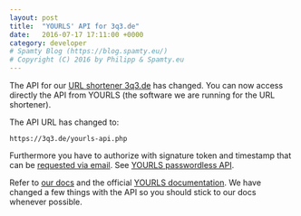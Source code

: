 ```yaml
---
layout: post
title:  "YOURLS' API for 3q3.de"
date:   2016-07-17 17:11:00 +0000
category: developer
# Spamty Blog (https://blog.spamty.eu/)
# Copyright (C) 2016 by Philipp & Spamty.eu
---
```

The API for our [URL shortener 3q3.de](http://3q3.de/) has changed. 
You can now access directly the API from YOURLS (the software we are running for the URL shortener).

The API URL has changed to:
```
https://3q3.de/yourls-api.php
````

Furthermore you have to authorize with signature token and timestamp that can be [requested via email](https://dev.spamty.eu/apikeys/). See [YOURLS passwordless API](https://github.com/YOURLS/YOURLS/wiki/PasswordlessAPI#usage-of-a-time-limited-signature-token).

Refer to [our docs](https://dev.spamty.eu/shorturl/) and the official [YOURLS documentation](http://yourls.org/#API). We have changed a few things with the API so you should stick to our docs whenever possible.
